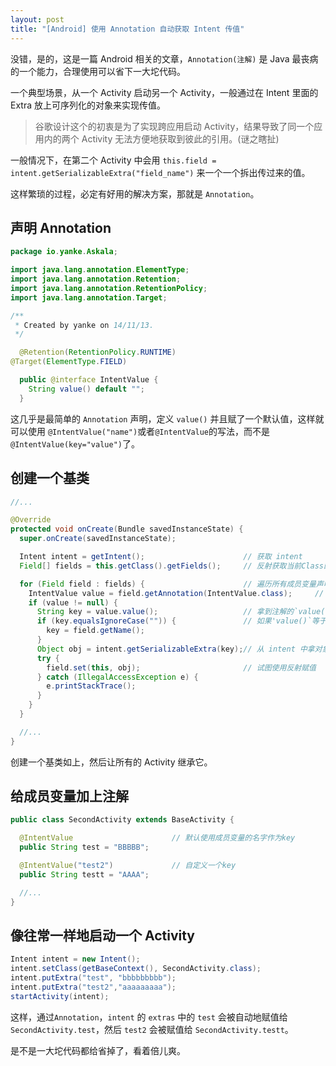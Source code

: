 ```yaml
---
layout: post
title: "[Android] 使用 Annotation 自动获取 Intent 传值"
---
```


没错，是的，这是一篇 Android 相关的文章，`Annotation(注解)` 是 Java 最丧病的一个能力，合理使用可以省下一大坨代码。

一个典型场景，从一个 Activity 启动另一个 Activity，一般通过在 Intent 里面的 Extra 放上可序列化的对象来实现传值。

> 谷歌设计这个的初衷是为了实现跨应用启动 Activity，结果导致了同一个应用内的两个 Activity 无法方便地获取到彼此的引用。(谜之瞎扯)

一般情况下，在第二个 Activity 中会用 `this.field = intent.getSerializableExtra("field_name")` 来一个一个拆出传过来的值。

这样繁琐的过程，必定有好用的解决方案，那就是 `Annotation`。

## 声明 Annotation

```java
package io.yanke.Askala;

import java.lang.annotation.ElementType;
import java.lang.annotation.Retention;
import java.lang.annotation.RetentionPolicy;
import java.lang.annotation.Target;

/**
 * Created by yanke on 14/11/13.
 */

  @Retention(RetentionPolicy.RUNTIME)
@Target(ElementType.FIELD)

  public @interface IntentValue {
    String value() default "";
  }
```

这几乎是最简单的 `Annotation` 声明，定义 `value()` 并且赋了一个默认值，这样就可以使用 `@IntentValue("name")`或者`@IntentValue`的写法，而不是`@IntentValue(key="value")`了。

## 创建一个基类

```java
//...

@Override
protected void onCreate(Bundle savedInstanceState) {
  super.onCreate(savedInstanceState);

  Intent intent = getIntent();                      // 获取 intent
  Field[] fields = this.getClass().getFields();     // 反射获取当前Class的所有成员变量声明

  for (Field field : fields) {                      // 遍历所有成员变量声明
    IntentValue value = field.getAnnotation(IntentValue.class);     // 查找是否有`IntentValue`注解
    if (value != null) {
      String key = value.value();                   // 拿到注解的`value()`
      if (key.equalsIgnoreCase("")) {               // 如果'value()`等于空, 就使用成员变量名当做key
        key = field.getName();
      }
      Object obj = intent.getSerializableExtra(key);// 从 intent 中拿对象，注意 `getSerializableExtra` 可以用于 `String`, `Integer`, 等等
      try {
        field.set(this, obj);                       // 试图使用反射赋值
      } catch (IllegalAccessException e) {
        e.printStackTrace();
      }
    }
  }

  //...
}
```

创建一个基类如上，然后让所有的 Activity 继承它。

## 给成员变量加上注解

```java
public class SecondActivity extends BaseActivity {

  @IntentValue                      // 默认使用成员变量的名字作为key
  public String test = "BBBBB";

  @IntentValue("test2")             // 自定义一个key
  public String testt = "AAAA";

  //...
}
```

## 像往常一样地启动一个 Activity

```java
Intent intent = new Intent();
intent.setClass(getBaseContext(), SecondActivity.class);
intent.putExtra("test", "bbbbbbbbb");
intent.putExtra("test2","aaaaaaaaa");
startActivity(intent);
```

这样，通过`Annotation`，`intent` 的 `extras` 中的 `test` 会被自动地赋值给 `SecondActivity.test`，然后 `test2` 会被赋值给 `SecondActivity.testt`。

是不是一大坨代码都给省掉了，看着倍儿爽。
